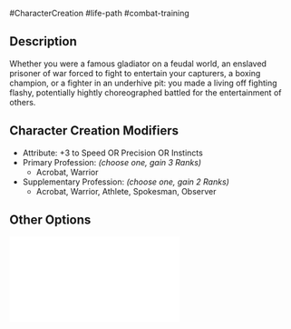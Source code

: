 #CharacterCreation #life-path #combat-training
## Description
Whether you were a famous gladiator on a feudal world, an enslaved prisoner of war forced to fight to entertain your capturers, a boxing champion, or a fighter in an underhive pit: you made a living off fighting flashy, potentially hightly choreographed battled for the entertainment of others.

## Character Creation Modifiers
- Attribute: +3 to Speed OR Precision OR Instincts 
- Primary Profession: _(choose one, gain 3 Ranks)_
	- Acrobat, Warrior 
- Supplementary Profession: _(choose one, gain 2 Ranks)_
	- Acrobat, Warrior, Athlete, Spokesman, Observer
## Other Options
![](</LifePath/CombatTraining/List of Combat Trainings.md>)